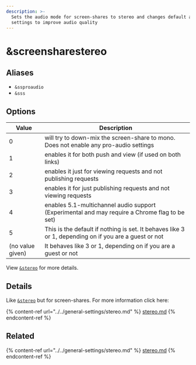 ```yaml
---
description: >-
  Sets the audio mode for screen-shares to stereo and changes default audio
  settings to improve audio quality
---
```


# \&screensharestereo

## Aliases

* `&ssproaudio`
* `&sss`

## Options

| Value            | Description                                                                                           |
| ---------------- | ----------------------------------------------------------------------------------------------------- |
| 0                | will try to down-mix the screen-share to mono. Does not enable any pro-audio settings                 |
| 1                | enables it for both push and view (if used on both links)                                             |
| 2                | enables it just for viewing requests and not publishing requests                                      |
| 3                | enables it for just publishing requests and not viewing requests                                      |
| 4                | enables 5.1-multichannel audio support (Experimental and may require a Chrome flag to be set)         |
| 5                | This is the default if nothing is set. It behaves like 3 or 1, depending on if you are a guest or not |
| (no value given) | It behaves like 3 or 1, depending on if you are a guest or not                                        |

View [`&stereo`](../../general-settings/stereo.md) for more details.

## Details

Like [`&stereo`](../../general-settings/stereo.md) but for screen-shares. For more information click here:

{% content-ref url="../../general-settings/stereo.md" %}
[stereo.md](../../general-settings/stereo.md)
{% endcontent-ref %}

## Related

{% content-ref url="../../general-settings/stereo.md" %}
[stereo.md](../../general-settings/stereo.md)
{% endcontent-ref %}
